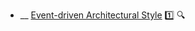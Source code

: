 * __ [Event-driven Architectural Style]({{baseUrl}}/architecture/architecturalStyles/eventDriven) :one: <trigger for="pop:architecturalStyles-eventDriven-preview">:mag:</trigger>

<popover id="pop:architecturalStyles-eventDriven-preview" title=":mag: Event-driven Architectural Style" placement="right">
  <div slot="content">
    <include src=".\preview.md" />
  </div>
</popover>
